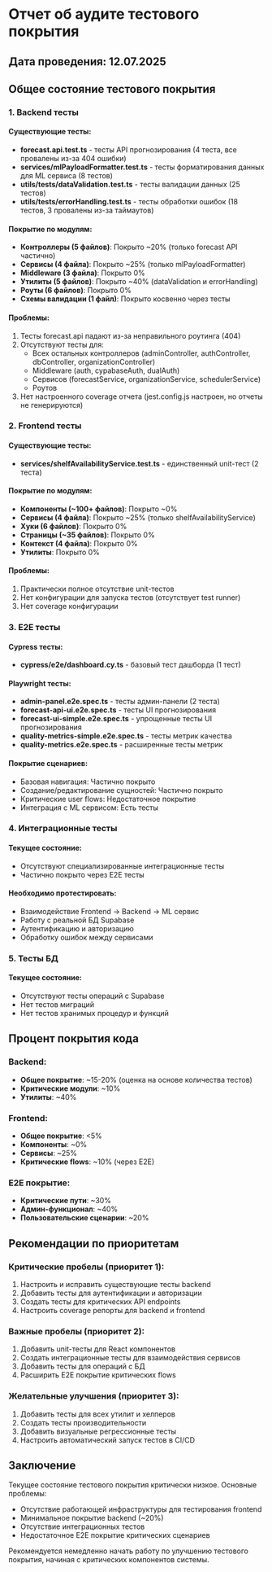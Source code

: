 # Отчет об аудите тестового покрытия

## Дата проведения: 12.07.2025

## Общее состояние тестового покрытия

### 1. Backend тесты

#### Существующие тесты:
- **forecast.api.test.ts** - тесты API прогнозирования (4 теста, все провалены из-за 404 ошибки)
- **services/mlPayloadFormatter.test.ts** - тесты форматирования данных для ML сервиса (8 тестов)
- **utils/__tests__/dataValidation.test.ts** - тесты валидации данных (25 тестов)
- **utils/__tests__/errorHandling.test.ts** - тесты обработки ошибок (18 тестов, 3 провалены из-за таймаутов)

#### Покрытие по модулям:
- **Контроллеры (5 файлов)**: Покрыто ~20% (только forecast API частично)
- **Сервисы (4 файла)**: Покрыто ~25% (только mlPayloadFormatter)
- **Middleware (3 файла)**: Покрыто 0%
- **Утилиты (5 файлов)**: Покрыто ~40% (dataValidation и errorHandling)
- **Роуты (6 файлов)**: Покрыто 0%
- **Схемы валидации (1 файл)**: Покрыто косвенно через тесты

#### Проблемы:
1. Тесты forecast.api падают из-за неправильного роутинга (404)
2. Отсутствуют тесты для:
   - Всех остальных контроллеров (adminController, authController, dbController, organizationController)
   - Middleware (auth, суpabaseAuth, dualAuth)
   - Сервисов (forecastService, organizationService, schedulerService)
   - Роутов
3. Нет настроенного coverage отчета (jest.config.js настроен, но отчеты не генерируются)

### 2. Frontend тесты

#### Существующие тесты:
- **services/shelfAvailabilityService.test.ts** - единственный unit-тест (2 теста)

#### Покрытие по модулям:
- **Компоненты (~100+ файлов)**: Покрыто ~0%
- **Сервисы (4 файла)**: Покрыто ~25% (только shelfAvailabilityService)
- **Хуки (6 файлов)**: Покрыто 0%
- **Страницы (~35 файлов)**: Покрыто 0%
- **Контекст (4 файла)**: Покрыто 0%
- **Утилиты**: Покрыто 0%

#### Проблемы:
1. Практически полное отсутствие unit-тестов
2. Нет конфигурации для запуска тестов (отсутствует test runner)
3. Нет coverage конфигурации

### 3. E2E тесты

#### Cypress тесты:
- **cypress/e2e/dashboard.cy.ts** - базовый тест дашборда (1 тест)

#### Playwright тесты:
- **admin-panel.e2e.spec.ts** - тесты админ-панели (2 теста)
- **forecast-api-ui.e2e.spec.ts** - тесты UI прогнозирования
- **forecast-ui-simple.e2e.spec.ts** - упрощенные тесты UI прогнозирования
- **quality-metrics-simple.e2e.spec.ts** - тесты метрик качества
- **quality-metrics.e2e.spec.ts** - расширенные тесты метрик

#### Покрытие сценариев:
- Базовая навигация: Частично покрыто
- Создание/редактирование сущностей: Частично покрыто
- Критические user flows: Недостаточное покрытие
- Интеграция с ML сервисом: Есть тесты

### 4. Интеграционные тесты

#### Текущее состояние:
- Отсутствуют специализированные интеграционные тесты
- Частично покрыто через E2E тесты

#### Необходимо протестировать:
- Взаимодействие Frontend → Backend → ML сервис
- Работу с реальной БД Supabase
- Аутентификацию и авторизацию
- Обработку ошибок между сервисами

### 5. Тесты БД

#### Текущее состояние:
- Отсутствуют тесты операций с Supabase
- Нет тестов миграций
- Нет тестов хранимых процедур и функций

## Процент покрытия кода

### Backend:
- **Общее покрытие**: ~15-20% (оценка на основе количества тестов)
- **Критические модули**: ~10%
- **Утилиты**: ~40%

### Frontend:
- **Общее покрытие**: <5%
- **Компоненты**: ~0%
- **Сервисы**: ~25%
- **Критические flows**: ~10% (через E2E)

### E2E покрытие:
- **Критические пути**: ~30%
- **Админ-функционал**: ~40%
- **Пользовательские сценарии**: ~20%

## Рекомендации по приоритетам

### Критические пробелы (приоритет 1):
1. Настроить и исправить существующие тесты backend
2. Добавить тесты для аутентификации и авторизации
3. Создать тесты для критических API endpoints
4. Настроить coverage репорты для backend и frontend

### Важные пробелы (приоритет 2):
1. Добавить unit-тесты для React компонентов
2. Создать интеграционные тесты для взаимодействия сервисов
3. Добавить тесты для операций с БД
4. Расширить E2E покрытие критических flows

### Желательные улучшения (приоритет 3):
1. Добавить тесты для всех утилит и хелперов
2. Создать тесты производительности
3. Добавить визуальные регрессионные тесты
4. Настроить автоматический запуск тестов в CI/CD

## Заключение

Текущее состояние тестового покрытия критически низкое. Основные проблемы:
- Отсутствие работающей инфраструктуры для тестирования frontend
- Минимальное покрытие backend (~20%)
- Отсутствие интеграционных тестов
- Недостаточное E2E покрытие критических сценариев

Рекомендуется немедленно начать работу по улучшению тестового покрытия, начиная с критических компонентов системы.
